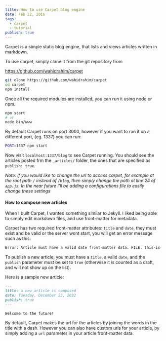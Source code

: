 ```yaml
---
title: How to use Carpet blog engine
date: Feb 22, 2016
tags:
  - carpet
  - tutorial
publish: true
---
```


Carpet is a simple static blog engine, that lists and views articles written in markdown.

To use carpet, simply clone it from the git repository from

https://github.com/wahidrahim/carpet

```bash
git clone https://github.com/wahidrahim/carpet
cd carpet
npm install
```

Once all the required modules are installed, you can run it using node or npm.

```bash
npm start
# or
node bin/www
```

By default Carpet runs on port 3000, however if you want to run it on a different port,
(eg. 1337) you can run:

```bash
PORT=1337 npm start
```

Now visit `localhost:1337/blog` to see Carpet running. You should see the articles posted
frm the `_articles/` folder, the ones that are specified as `publish: true`.

*Note: if you would like to change the url to access carpet, for example at the root path `/`
instead of `/blog`, then simply change the path at line 24 of `app.js`. In the near future I'll
be adding a configurations file to easily change these settings*

#### How to compose new articles

When I built Carpet, I wanted something similar to Jekyll. I liked being able to simply
edit markdown files, and use front-matter for metadata.

Carpet has two required front-matter attributes: `title` and `date`, they must exist and be
valid or the server wont start, you will get an error message such as this:

```bash
Error: Article must have a valid date front-matter data. FILE: this-is-a-draft.md
```

To publish a new article, you must have a `title`, a valid `date`, and the `publish` parameter
must be set to `true` (otherwise it is counted as a draft, and will not show up on the list).

Here is a sample new article:

```markdown
---
title: a new article is composed
date: Tuesday, December 25, 2032
publish: true
---

Welcome to the future!
```
By default, Carpet makes the url for the articles by joining the words in the title with a dash.
However you can also have custom urls for your article,
by simply adding a `url` parameter in your article front-matter data.
